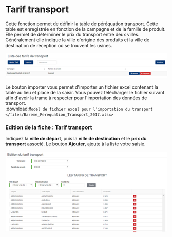 # Tarif transport

Cette fonction permet de définir la table de péréquation transport. Cette table est enregistrée en fonction de la campagne et de la famille de produit. Elle permet de déterminer le prix du transport entre deux villes. Généralement elle indique la ville d'origine des produits et la ville de destination de réception où se trouvent les usines.

![](../../.gitbook/assets/tariftransport1.png)

Le bouton importer vous permet d'importer un fichier excel contenant la table au lieu et place de la saisir. Vous pouvez télécharger le fichier suivant afin d'avoir la trame à respecter pour l'importation des données de transport.\
:download:`Model de fichier excel pour l'importation du transport </files/Bareme_Perequation_Transport_2017.xlsx>`

### **Edition de la fiche : Tarif transport**

Indiquez la **ville de départ**, puis la **ville de destination** et le **prix du transport** associé. Le bouton **Ajouter**, ajoute à la liste votre saisie.

![](../../.gitbook/assets/tariftransport2.png)
